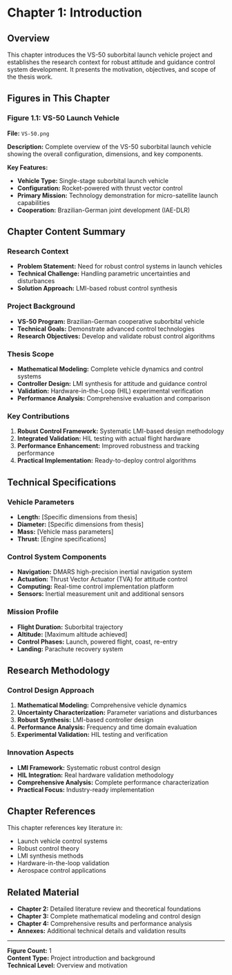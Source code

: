 # Chapter 1: Introduction

## Overview

This chapter introduces the VS-50 suborbital launch vehicle project and establishes the research context for robust attitude and guidance control system development. It presents the motivation, objectives, and scope of the thesis work.

## Figures in This Chapter

### Figure 1.1: VS-50 Launch Vehicle
**File:** `VS-50.png`

**Description:** Complete overview of the VS-50 suborbital launch vehicle showing the overall configuration, dimensions, and key components.

**Key Features:**
- **Vehicle Type:** Single-stage suborbital launch vehicle
- **Configuration:** Rocket-powered with thrust vector control
- **Primary Mission:** Technology demonstration for micro-satellite launch capabilities
- **Cooperation:** Brazilian-German joint development (IAE-DLR)

## Chapter Content Summary

### Research Context
- **Problem Statement:** Need for robust control systems in launch vehicles
- **Technical Challenge:** Handling parametric uncertainties and disturbances
- **Solution Approach:** LMI-based robust control synthesis

### Project Background
- **VS-50 Program:** Brazilian-German cooperative suborbital vehicle
- **Technical Goals:** Demonstrate advanced control technologies
- **Research Objectives:** Develop and validate robust control algorithms

### Thesis Scope
- **Mathematical Modeling:** Complete vehicle dynamics and control systems
- **Controller Design:** LMI synthesis for attitude and guidance control
- **Validation:** Hardware-in-the-Loop (HIL) experimental verification
- **Performance Analysis:** Comprehensive evaluation and comparison

### Key Contributions
1. **Robust Control Framework:** Systematic LMI-based design methodology
2. **Integrated Validation:** HIL testing with actual flight hardware
3. **Performance Enhancement:** Improved robustness and tracking performance
4. **Practical Implementation:** Ready-to-deploy control algorithms

## Technical Specifications

### Vehicle Parameters
- **Length:** [Specific dimensions from thesis]
- **Diameter:** [Specific dimensions from thesis]  
- **Mass:** [Vehicle mass parameters]
- **Thrust:** [Engine specifications]

### Control System Components
- **Navigation:** DMARS high-precision inertial navigation system
- **Actuation:** Thrust Vector Actuator (TVA) for attitude control
- **Computing:** Real-time control implementation platform
- **Sensors:** Inertial measurement unit and additional sensors

### Mission Profile
- **Flight Duration:** Suborbital trajectory
- **Altitude:** [Maximum altitude achieved]
- **Control Phases:** Launch, powered flight, coast, re-entry
- **Landing:** Parachute recovery system

## Research Methodology

### Control Design Approach
1. **Mathematical Modeling:** Comprehensive vehicle dynamics
2. **Uncertainty Characterization:** Parameter variations and disturbances
3. **Robust Synthesis:** LMI-based controller design
4. **Performance Analysis:** Frequency and time domain evaluation
5. **Experimental Validation:** HIL testing and verification

### Innovation Aspects
- **LMI Framework:** Systematic robust control design
- **HIL Integration:** Real hardware validation methodology
- **Comprehensive Analysis:** Complete performance characterization
- **Practical Focus:** Industry-ready implementation

## Chapter References

This chapter references key literature in:
- Launch vehicle control systems
- Robust control theory
- LMI synthesis methods
- Hardware-in-the-loop validation
- Aerospace control applications

## Related Material

- **Chapter 2:** Detailed literature review and theoretical foundations
- **Chapter 3:** Complete mathematical modeling and control design
- **Chapter 4:** Comprehensive results and performance analysis
- **Annexes:** Additional technical details and validation results

---

**Figure Count:** 1  
**Content Type:** Project introduction and background  
**Technical Level:** Overview and motivation 